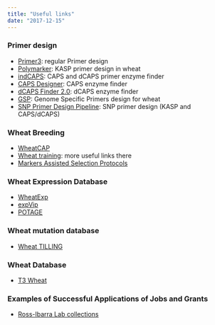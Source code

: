```yaml
---
title: "Useful links"
date: "2017-12-15"
---
```


### Primer design

- [Primer3](http://primer3.ut.ee/): regular Primer design
- [Polymarker](http://www.polymarker.info/): KASP primer design in wheat
- [indCAPS](http://indcaps.kieber.cloudapps.unc.edu/): CAPS and dCAPS primer enzyme finder
- [CAPS Designer](https://solgenomics.net/tools/caps_designer/caps_input.pl): CAPS enzyme finder
- [dCAPS Finder 2.0](http://helix.wustl.edu/dcaps/dcaps.html): dCAPS enzyme finder
- [GSP](https://probes.pw.usda.gov/GSP/): Genome Specific Primers design for wheat
- [SNP Primer Design Pipeline](https://github.com/pinbo/getKASP_pipeline): SNP primer design (KASP and CAPS/dCAPS)

### Wheat Breeding
- [WheatCAP](https://www.triticeaecap.org/)
- [Wheat training](http://www.wheat-training.com/): more useful links there
- [Markers Assisted Selection Protocols](http://maswheat.ucdavis.edu/)

### Wheat Expression Database
- [WheatExp](https://wheat.pw.usda.gov/WheatExp/)
- [expVip](http://www.wheat-expression.com/)
- [POTAGE](http://crobiad.agwine.adelaide.edu.au/potage/)

### Wheat mutation database
- [Wheat TILLING](http://www.wheat-tilling.com/)

### Wheat Database
- [T3 Wheat](https://triticeaetoolbox.org/wheat/)

### Examples of Successful Applications of Jobs and Grants
- [Ross-Ibarra Lab collections](https://github.com/RILAB/statements)
